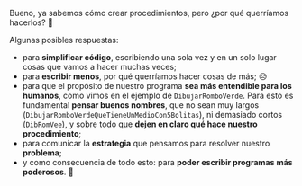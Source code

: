 Bueno, ya sabemos cómo crear procedimientos, pero ¿por qué querríamos hacerlos? :thought_balloon:

Algunas posibles respuestas:

- para **simplificar código**, escribiendo una sola vez y en un solo lugar cosas que vamos a hacer muchas veces;
- para **escribir menos**, por qué querríamos hacer cosas de más; :disappointed_relieved:
- para que el propósito de nuestro programa **sea más entendible para los humanos**, como vimos en el ejemplo de `DibujarRomboVerde`. Para esto es fundamental **pensar buenos nombres**, que no sean muy largos (`DibujarRomboVerdeQueTieneUnMedioCon5Bolitas`), ni demasiado cortos (`DibRomVee`), y sobre todo que **dejen en claro qué hace nuestro procedimiento**;
- para comunicar la **estrategia** que pensamos para resolver nuestro **problema**;
- y como consecuencia de todo esto: para **poder escribir programas más poderosos**. :raised_hands: